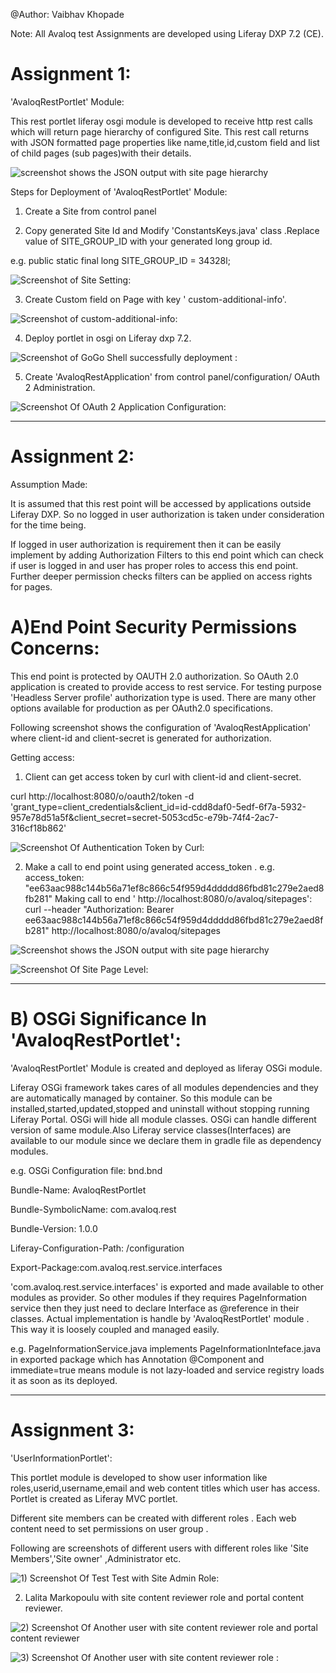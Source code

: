  @Author: Vaibhav Khopade 

Note: All Avaloq test Assignments are developed using Liferay DXP 7.2 (CE).

# Assignment 1:

'AvaloqRestPortlet' Module: 

This rest portlet liferay osgi module is developed to receive http rest calls which will return page hierarchy of configured Site. This rest call returns with JSON formatted page properties like name,title,id,custom field and list of child pages (sub pages)with their details.


![screenshot shows the JSON output with site page hierarchy](https://github.com/lalitavai-vaibhav/avaloq-liferay-project/tree/master/screenshots/rest-call-result-page-heirachy.png)



Steps for Deployment of 'AvaloqRestPortlet' Module:

1) Create a Site from control panel 

2) Copy generated Site Id and Modify 'ConstantsKeys.java' class .Replace value of SITE_GROUP_ID with your generated long group id.

e.g. public static final long SITE_GROUP_ID = 34328l;

![Screenshot of Site Setting:](https://github.com/lalitavai-vaibhav/avaloq-liferay-project/tree/master/screenshots/Site-settings.png)

3) Create Custom field on Page with key ' custom-additional-info'. 

![Screenshot of custom-additional-info:](https://github.com/lalitavai-vaibhav/avaloq-liferay-project/tree/master/screenshots/custom-field.png)
 

4) Deploy portlet in osgi on Liferay dxp 7.2. 

![Screenshot of GoGo Shell successfully deployment :](https://github.com/lalitavai-vaibhav/avaloq-liferay-project/tree/master/screenshots/gogo-shell.png)
 


5) Create 'AvaloqRestApplication'  from control panel/configuration/ OAuth 2 Administration.

![Screenshot Of OAuth 2  Application Configuration:](https://github.com/lalitavai-vaibhav/avaloq-liferay-project/tree/master/screenshots/OAuth-Configuration-control-panel.png)


-------------------------------------------------------------------------------------------

# Assignment 2:

Assumption Made: 

It is assumed that this rest point will be accessed by applications outside Liferay DXP. So no logged in user authorization is taken under consideration for the time being.

If logged in user authorization is requirement then it can be easily implement by adding Authorization Filters to this end point which can check if user is logged in and user has proper roles to access this end point. Further deeper permission checks filters can be applied on access rights for pages.



# A)End Point Security Permissions Concerns: 

This end point is protected by OAUTH 2.0 authorization. 
So OAuth 2.0 application is created to provide access to rest service. For testing purpose 'Headless Server profile' authorization type is used. There are many other options available for production as per OAuth2.0 specifications.

Following screenshot shows the configuration of 'AvaloqRestApplication' where client-id and client-secret is generated for authorization.
  
Getting access:

1) Client can get access token by curl with client-id and client-secret.

curl http://localhost:8080/o/oauth2/token -d 'grant_type=client_credentials&client_id=id-cdd8daf0-5edf-6f7a-5932-957e78d51a5f&client_secret=secret-5053cd5c-e79b-74f4-2ac7-316cf18b862'

![Screenshot Of Authentication Token by Curl:](https://github.com/lalitavai-vaibhav/avaloq-liferay-project/tree/master/screenshots/Auth-2-authentication-token.png)

2) Make a call to end point using generated access_token . 
e.g. access_token: "ee63aac988c144b56a71ef8c866c54f959d4ddddd86fbd81c279e2aed8fb281"
Making call to end ' http://localhost:8080/o/avaloq/sitepages':
curl --header "Authorization: Bearer ee63aac988c144b56a71ef8c866c54f959d4ddddd86fbd81c279e2aed8fb281" http://localhost:8080/o/avaloq/sitepages


![Screenshot shows the JSON output with site page hierarchy](https://github.com/lalitavai-vaibhav/avaloq-liferay-project/tree/master/screenshots/rest-call-result-page-heirachy.png)


![Screenshot Of Site Page Level:](https://github.com/lalitavai-vaibhav/avaloq-liferay-project/tree/master/screenshots/page-levels.png)

-------------------------------------------------------------------------------------------------------------

# B) OSGi Significance In 'AvaloqRestPortlet':

'AvaloqRestPortlet' Module is created and deployed as liferay OSGi module.

Liferay OSGi framework takes cares of all modules dependencies and they are automatically managed by container. So this module can be installed,started,updated,stopped and uninstall without stopping running Liferay Portal. OSGi will hide all module classes. OSGi can handle different version of same module.Also Liferay service classes(Interfaces) are available to our module since we declare them in gradle file as dependency modules.


e.g. OSGi Configuration file:  bnd.bnd 

Bundle-Name: AvaloqRestPortlet

Bundle-SymbolicName: com.avaloq.rest

Bundle-Version: 1.0.0

Liferay-Configuration-Path: /configuration

Export-Package:com.avaloq.rest.service.interfaces

'com.avaloq.rest.service.interfaces' is exported and made available to other modules as provider. So other modules if they requires PageInformation service then they just need to declare Interface as @reference in their classes. Actual implementation is handle by 'AvaloqRestPortlet' module . This way it is loosely coupled and managed easily.

e.g. PageInformationService.java implements PageInformationInteface.java in exported package   which has Annotation @Component and immediate=true means module is not lazy-loaded and service registry loads it as soon as its deployed.


-------------------------------------------------------------------------------------------

# Assignment 3:

'UserInformationPortlet': 

This portlet module is developed to show user information like roles,userid,username,email and web content titles which user has access.
Portlet is created as Liferay MVC portlet.

Different site members can be created with different roles . Each web content need to set permissions on  user group .

Following are screenshots of different users with different roles like 'Site Members','Site owner' ,Administrator etc.
 

![1) Screenshot Of Test Test with Site Admin Role:](https://github.com/lalitavai-vaibhav/avaloq-liferay-project/tree/master/screenshots/test-test.png)


2) Lalita Markopoulu with site content reviewer role and portal content reviewer. 

![ 2) Screenshot Of Another user with site content reviewer role and portal content reviewer](https://github.com/lalitavai-vaibhav/avaloq-liferay-project/tree/master/screenshots/lalita.png)



![3) Screenshot Of Another user with site content reviewer role :](https://github.com/lalitavai-vaibhav/avaloq-liferay-project/tree/master/screenshots/anandi.png)

